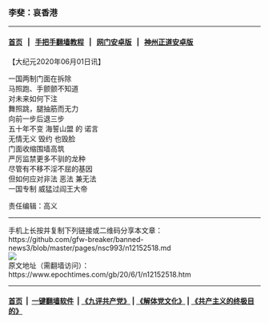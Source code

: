 ### 李斐：哀香港
------------------------

#### [首页](https://github.com/gfw-breaker/banned-news3/blob/master/README.md) &nbsp;&nbsp;|&nbsp;&nbsp; [手把手翻墙教程](https://github.com/gfw-breaker/guides/wiki) &nbsp;&nbsp;|&nbsp;&nbsp; [网门安卓版](https://github.com/oGate2/oGate) &nbsp;&nbsp;|&nbsp;&nbsp; [神州正道安卓版](https://github.com/SzzdOgate/update) 



<div><p>
 【大纪元2020年06月01日讯】
</p>
<p>
 一国两制门面在拆除
 <br/>
 马照跑、手颤颤不知道
 <br/>
 对未来如何下注
 <br/>
 舞照跳，腿抽筋而无力
 <br/>
 向前一步后退三步
 <br/>
 五十年不变
 <ok href="https://www.epochtimes.com/gb/tag/%E6%B5%B7%E8%AA%93%E5%B1%B1%E7%9B%9F.html">
  海誓山盟
 </ok>
 的
 <ok href="https://www.epochtimes.com/gb/tag/%E8%AF%BA%E8%A8%80.html">
  诺言
 </ok>
 <br/>
 无情无义
 <ok href="https://www.epochtimes.com/gb/tag/%E6%AF%81%E7%BA%A6.html">
  毁约
 </ok>
 也毁脸
 <br/>
 门面收缩围墙高筑
 <br/>
 严厉监禁更多不驯的龙种
 <br/>
 尽管有不移不淫不屈的基因
 <br/>
 但如何应对非法
 <ok href="https://www.epochtimes.com/gb/tag/%E6%81%B6%E6%B3%95.html">
  恶法
 </ok>
 兼无法
 <br/>
 <ok href="https://www.epochtimes.com/gb/tag/%E4%B8%80%E5%9B%BD%E4%B8%93%E5%88%B6.html">
  一国专制
 </ok>
 威猛过阎王大帝
</p>
<p>
 责任编辑：高义
</p>
</div>
<hr/>
手机上长按并复制下列链接或二维码分享本文章：<br/>
https://github.com/gfw-breaker/banned-news3/blob/master/pages/nsc993/n12152518.md <br/>
<a href='https://github.com/gfw-breaker/banned-news3/blob/master/pages/nsc993/n12152518.md'><img src='https://github.com/gfw-breaker/banned-news3/blob/master/pages/nsc993/n12152518.md.png'/></a> <br/>
原文地址（需翻墙访问）：https://www.epochtimes.com/gb/20/6/1/n12152518.htm


------------------------
#### [首页](https://github.com/gfw-breaker/banned-news3/blob/master/README.md) &nbsp;|&nbsp; [一键翻墙软件](https://github.com/gfw-breaker/nogfw/blob/master/README.md) &nbsp;| [《九评共产党》](https://github.com/gfw-breaker/9ping.md/blob/master/README.md#九评之一评共产党是什么) | [《解体党文化》](https://github.com/gfw-breaker/jtdwh.md/blob/master/README.md) | [《共产主义的终极目的》](https://github.com/gfw-breaker/gczydzjmd.md/blob/master/README.md)


<img src='http://gfw-breaker.win/banned-news3/pages/nsc993/n12152518.md' width='0px' height='0px'/>